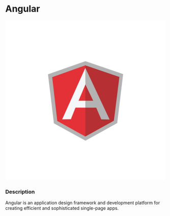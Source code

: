 # Angular
![Angular!](angular.png "Angular")

### Description
Angular is an application design framework and development platform for creating efficient and sophisticated single-page apps.